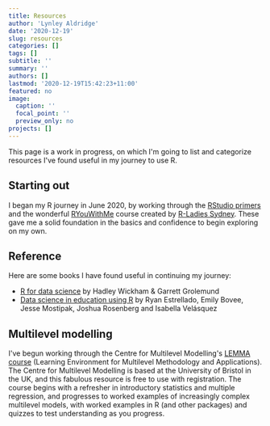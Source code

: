 ```yaml
---
title: Resources
author: 'Lynley Aldridge'
date: '2020-12-19'
slug: resources
categories: []
tags: []
subtitle: ''
summary: ''
authors: []
lastmod: '2020-12-19T15:42:23+11:00'
featured: no
image:
  caption: ''
  focal_point: ''
  preview_only: no
projects: []
---
```


This page is a work in progress, on which I'm going to list and categorize resources I've found useful in my journey to use R.

## Starting out
I began my R journey in June 2020, by working through the [RStudio primers](https://rstudio.cloud/learn/primers) and the wonderful [RYouWithMe](https://rladiessydney.org/courses/ryouwithme/) course created by [R-Ladies Sydney](https://rladiessydney.org/). These gave me a solid foundation in the basics and confidence to begin exploring on my own. 

## Reference
Here are some books I have found useful in continuing my journey:

* [R for data science](https://r4ds.had.co.nz/) by Hadley Wickham & Garrett Grolemund
* [Data science in education using R](https://datascienceineducation.com/) by Ryan Estrellado, Emily Bovee, Jesse Mostipak, Joshua Rosenberg and Isabella Vel&#225;squez

## Multilevel modelling
I've begun working through the Centre for Multilevel Modelling's [LEMMA course](https://www.cmm.bris.ac.uk/lemma/course/) (Learning Environment for Multilevel Methodology and Applications). The Centre for Multilevel Modelling is based at the University of Bristol in the UK, and this fabulous resource is free to use with registration. The course begins with a refresher in introductory statistics and multiple regression, and progresses to worked examples of increasingly complex multilevel models, with worked examples in R (and other packages) and quizzes to test understanding as you progress.  

